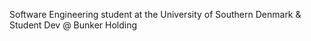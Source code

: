 Software Engineering student at the University of Southern Denmark & Student Dev @ Bunker Holding
<!--
- 🌱 I’m currently sharpening my skills in .Net

**mnhnielsen/mnhnielsen** is a ✨ _special_ ✨ repository because its `README.md` (this file) appears on your GitHub profile.

Here are some ideas to get you started:

- 🔭 I’m currently working on ...
- 🌱 I’m currently learning ...
- 👯 I’m looking to collaborate on ...
- 🤔 I’m looking for help with ...
- 💬 Ask me about ...
- 📫 How to reach me: ...
- 😄 Pronouns: ...
- ⚡ Fun fact: ...


![](https://raw.githubusercontent.com/mnhnielsen/stats/master/generated/overview.svg#gh-dark-mode-only)
![](https://raw.githubusercontent.com/mnhnielsen/stats/master/generated/languages.svg#gh-dark-mode-only)
-->
